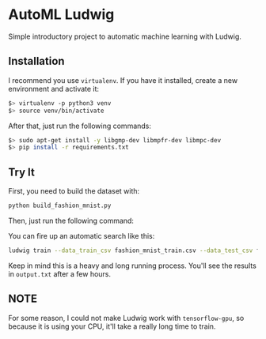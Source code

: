 # AutoML Ludwig

Simple introductory project to automatic machine learning with Ludwig.

## Installation

I recommend you use `virtualenv`. If you have it installed, create a new environment and activate it:

```bash
$> virtualenv -p python3 venv
$> source venv/bin/activate
```

After that, just run the following commands:

```bash
$> sudo apt-get install -y libgmp-dev libmpfr-dev libmpc-dev
$> pip install -r requirements.txt
```

## Try It

First, you need to build the dataset with:

```bash
python build_fashion_mnist.py
```

Then, just run the following command:

You can fire up an automatic search like this:

```bash
ludwig train --data_train_csv fashion_mnist_train.csv --data_test_csv fashion_mnist_test.csv --model_definition_file model_definition.yml > output.txt```
```

Keep in mind this is a heavy and long running process. You'll see the results in `output.txt` after a few hours.


## NOTE

For some reason, I could not make Ludwig work with `tensorflow-gpu`, so because it is using your CPU, it'll take a really long time to train.
